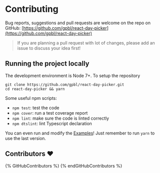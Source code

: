 # Contributing

Bug reports, suggestions and pull requests are welcome on the repo on GitHub: [https://github.com/gpbl/react-day-picker](https://github.com/gpbl/react-day-picker)

> If you are planning a pull request with lot of changes, please add an issue to discuss your idea first!

## Running the project locally

The development environment is Node 7+. To setup the repository

```
git clone https://github.com/gpbl/react-day-picker.git
cd react-day-picker && yarn
```

Some useful npm scripts:

* `npm test`: test the code
* `npm cover`: run a test coverage report
* `npm lint`: make sure the code is linted correctly
* `npm dtslint`: lint Typescript declaration

You can even run and modify the [Examples](Examples.md)! Just remember to run `yarn` to use the last version.

## Contributors ❤️

{% GitHubContributors %}
{% endGitHubContributors %}
